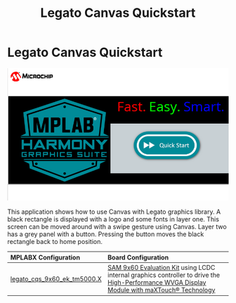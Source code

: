 ﻿---
parent: Example Applications
title: Legato Canvas Quickstart
nav_order: 1
---

# Legato Canvas Quickstart

![](./../../docs/html/legato_canvas_quickstart.png)

This application shows how to use Canvas with Legato graphics library. A black rectangle is displayed with a logo and some fonts in layer one. This screen can be moved around with a swipe gesture using Canvas. Layer two has a grey panel with a button. Pressing the button moves the black rectangle back to home position.  

|MPLABX Configuration|Board Configuration|
|:-------------------|:------------------|
| [legato_cqs_9x60_ek_tm5000.X](./firmware/legato_cqs_9x60_ek_tm5000.X/readme.md)| [SAM 9x60 Evaluation Kit](https://www.microchip.com/developmenttools/ProductDetails/DT100126) using LCDC internal graphics controller to drive the [High-Performance WVGA Display Module with maXTouch® Technology](https://www.microchip.com/DevelopmentTools/ProductDetails/PartNO/AC320005-5)|